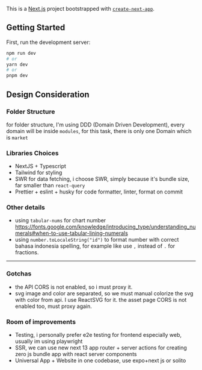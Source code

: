 This is a [Next.js](https://nextjs.org/) project bootstrapped with [`create-next-app`](https://github.com/vercel/next.js/tree/canary/packages/create-next-app).

## Getting Started

First, run the development server:

```bash
npm run dev
# or
yarn dev
# or
pnpm dev
```

## Design Consideration

### Folder Structure

for folder structure, I'm using DDD (Domain Driven Development), every domain will be inside `modules`, for this task, there is only one Domain which is `market`

### Libraries Choices

- NextJS + Typescript
- Tailwind for styling
- SWR for data fetching, i choose SWR, simply because it's bundle size, far smaller than `react-query`
- Prettier + eslint + husky for code formatter, linter, format on commit

### Other details

- using `tabular-nums` for chart number https://fonts.google.com/knowledge/introducing_type/understanding_numerals#when-to-use-tabular-lining-numerals
- using `number.toLocaleString("id")` to format number with correct bahasa indonesia spelling, for example like use `,` instead of `.` for fractions.

---

### Gotchas

- the API CORS is not enabled, so i must proxy it.
- svg image and color are separated, so we must manual colorize the svg with color from api. I use ReactSVG for it. the asset page CORS is not enabled too, must proxy again.

### Room of improvements

- Testing, i personally prefer e2e testing for frontend especially web, usually im using playwright
- SSR, we can use new next 13 app router + server actions for creating zero js bundle app with react server components
- Universal App + Website in one codebase, use expo+next js or solito
